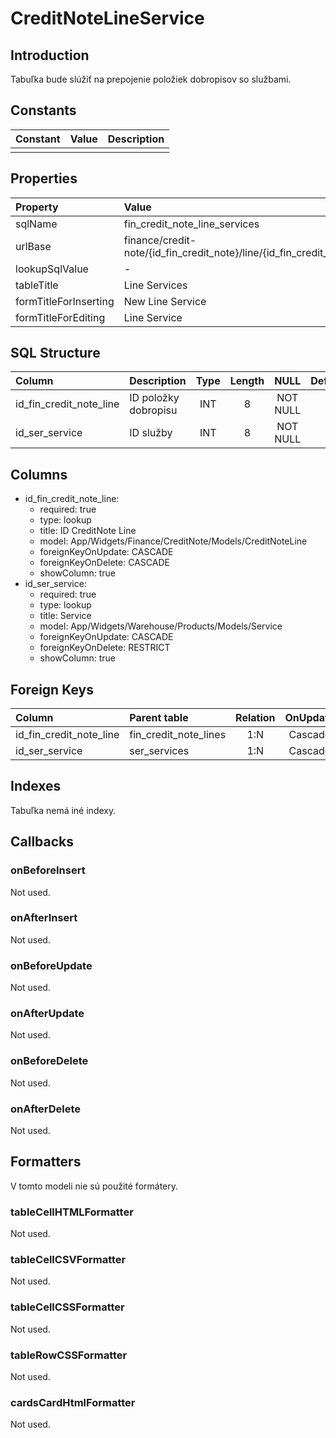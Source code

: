 # CreditNoteLineService

## Introduction

Tabuľka bude slúžiť na prepojenie položiek dobropisov so službami.

## Constants

| Constant | Value | Description |
| -------- | ----- | ----------- |
|          |       |             |

## Properties

| Property              | Value                                                                           |
| :-------------------- | :------------------------------------------------------------------------------ |
| sqlName               | fin_credit_note_line_services                                                   |
| urlBase               | finance/credit-note/{id_fin_credit_note}/line/{id_fin_credit_note_line}/service |
| lookupSqlValue        | -                                                                               |
| tableTitle            | Line Services                                                                   |
| formTitleForInserting | New Line Service                                                                |
| formTitleForEditing   | Line Service                                                                    |

## SQL Structure

| Column                  | Description          | Type | Length |   NULL   | Default |
| :---------------------- | :------------------- | :--: | :----: | :------: | :------ |
| id_fin_credit_note_line | ID položky dobropisu | INT  |   8    | NOT NULL |         |
| id_ser_service          | ID služby            | INT  |   8    | NOT NULL |         |

## Columns

* id_fin_credit_note_line:
    * required: true
    * type: lookup
    * title: ID CreditNote Line
    * model: App/Widgets/Finance/CreditNote/Models/CreditNoteLine
    * foreignKeyOnUpdate: CASCADE
    * foreignKeyOnDelete: CASCADE
    * showColumn: true
* id_ser_service:
    * required: true
    * type: lookup
    * title: Service
    * model: App/Widgets/Warehouse/Products/Models/Service
    * foreignKeyOnUpdate: CASCADE
    * foreignKeyOnDelete: RESTRICT
    * showColumn: true

## Foreign Keys

| Column                  | Parent table          | Relation | OnUpdate | OnDelete |
| :---------------------- | :-------------------- | :------: | :------: | :------: |
| id_fin_credit_note_line | fin_credit_note_lines |   1:N    | Cascade  | Cascade  |
| id_ser_service          | ser_services          |   1:N    | Cascade  | Restrict |

## Indexes

Tabuľka nemá iné indexy.

## Callbacks

### onBeforeInsert

Not used.

### onAfterInsert

Not used.

### onBeforeUpdate

Not used.

### onAfterUpdate

Not used.

### onBeforeDelete

Not used.

### onAfterDelete

Not used.

## Formatters

V tomto modeli nie sú použité formátery.

### tableCellHTMLFormatter

Not used.

### tableCellCSVFormatter

Not used.

### tableCellCSSFormatter

Not used.

### tableRowCSSFormatter

Not used.

### cardsCardHtmlFormatter

Not used.
